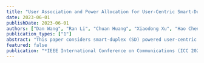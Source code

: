 ```yaml
---
title: "User Association and Power Allocation for User-Centric Smart-Duplex Networks via Deep Reinforcement Learning"
date: 2023-06-01
publishDate: 2023-06-01
authors: ["Dan Wang", "Ran Li", "Chuan Huang", "Xiaodong Xu", "Hao Chen"]
publication_types: ["1"]
abstract: "This paper considers smart-duplex (SD) powered user-centric ultra dense networks (UC-UDN), which shifts the conventional access point-centric paradigm to the user-centric one by de-cellular concept, to provide good quality-of-service for a large number of users via flexibly designing the user association, power allocation, and duplex mode. The maximization average ratio of satisfied users for the considered SD UC-UDN in the long-term time scale is firstly formulated as a Markov decision process (MDP) problem with large discrete action space. To reduce the action space, the user association and power allocation processes are modeled as a two-layer tree structure, and then selecting an action is equivalent to finding the path from root to one of the leaf nodes of the tree. A multi-agent tree-structured policy gradient (MATSPG) based deep reinforcement learning (DRL) algorithm is proposed to solve this problem by directly mapping the action space for user association and power allocation to the two layers of the tree, respectively, whose training is shown to be equivalent to the training of neural networks on two-layer paths. The time and space complexity for searching one action in the proposed MATSPG is also proved to be lower than other conventional DRL algorithms. Simulations show that the proposed MATSPG algorithm significantly improves the average ratio of the satisfied users than the conventional DRL methods in typical scenarios."
featured: false
publication: "*IEEE International Conference on Communications (ICC 2023)*"
---
```


